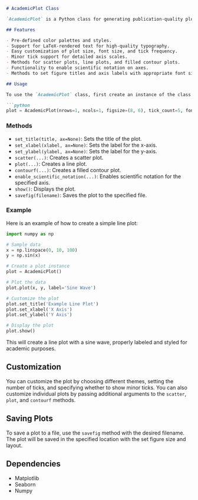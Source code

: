 ```markdown
# AcademicPlot Class

`AcademicPlot` is a Python class for generating publication-quality plots using Matplotlib. It provides an easy-to-use interface for creating various types of plots with a consistent style suitable for academic papers.

## Features

- Pre-defined color palettes and styles.
- Support for LaTeX-rendered text for high-quality typography.
- Easy customization of plot size, font size, and tick frequency.
- Minor tick support for detailed axis scales.
- Methods for scatter plots, line plots, and filled contour plots.
- Functionality to enable scientific notation on axes.
- Methods to set figure titles and axis labels with appropriate font sizes.

## Usage

To use the `AcademicPlot` class, first create an instance of the class. You can specify the number of rows and columns for subplots, as well as the figure size and other style-related settings upon initialization.

```python
plot = AcademicPlot(nrows=1, ncols=1, figsize=(8, 6), tick_count=5, fontsize=17, theme='bright', show_minor_ticks=True)
```

### Methods

- `set_title(title, ax=None)`: Sets the title of the plot.
- `set_xlabel(xlabel, ax=None)`: Sets the label for the x-axis.
- `set_ylabel(ylabel, ax=None)`: Sets the label for the y-axis.
- `scatter(...)`: Creates a scatter plot.
- `plot(...)`: Creates a line plot.
- `contourf(...)`: Creates a filled contour plot.
- `enable_scientific_notation(...)`: Enables scientific notation for the specified axis.
- `show()`: Displays the plot.
- `savefig(filename)`: Saves the plot to the specified file.

### Example

Here is an example of how to create a simple line plot:

```python
import numpy as np

# Sample data
x = np.linspace(0, 10, 100)
y = np.sin(x)

# Create a plot instance
plot = AcademicPlot()

# Plot the data
plot.plot(x, y, label='Sine Wave')

# Customize the plot
plot.set_title('Example Line Plot')
plot.set_xlabel('X Axis')
plot.set_ylabel('Y Axis')

# Display the plot
plot.show()
```

This will create a line plot with a sine wave, properly labeled and styled for academic purposes.

## Customization

You can customize the plot by choosing different themes, setting the number of ticks, and specifying whether to show minor ticks. You can also customize individual plots by passing additional arguments to the `scatter`, `plot`, and `contourf` methods.

## Saving Plots

To save a plot to a file, use the `savefig` method with the desired filename. The plot will be saved in the specified location with the set figure size and layout.

## Dependencies

- Matplotlib
- Seaborn
- Numpy
```
